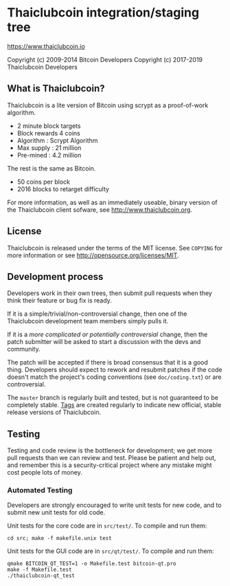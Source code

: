 Thaiclubcoin integration/staging tree
================================

https://www.thaiclubcoin.io

Copyright (c) 2009-2014 Bitcoin Developers
Copyright (c) 2017-2019 Thaiclubcoin Developers

What is Thaiclubcoin?
----------------

Thaiclubcoin is a lite version of Bitcoin using scrypt as a proof-of-work algorithm.
 - 2 minute block targets
 - Block rewards 4 coins
 - Algorithm : Scrypt Algorithm
 - Max supply : 21 million
 - Pre-mined : 4.2 million

The rest is the same as Bitcoin.
 - 50 coins per block
 - 2016 blocks to retarget difficulty

For more information, as well as an immediately useable, binary version of
the Thaiclubcoin client sofware, see http://www.thaiclubcoin.org.

License
-------

Thaiclubcoin is released under the terms of the MIT license. See `COPYING` for more
information or see http://opensource.org/licenses/MIT.

Development process
-------------------

Developers work in their own trees, then submit pull requests when they think
their feature or bug fix is ready.

If it is a simple/trivial/non-controversial change, then one of the Thaiclubcoin
development team members simply pulls it.

If it is a *more complicated or potentially controversial* change, then the patch
submitter will be asked to start a discussion with the devs and community.

The patch will be accepted if there is broad consensus that it is a good thing.
Developers should expect to rework and resubmit patches if the code doesn't
match the project's coding conventions (see `doc/coding.txt`) or are
controversial.

The `master` branch is regularly built and tested, but is not guaranteed to be
completely stable. [Tags](https://github.com/thaiclubcoin-project/thaiclubcoin/tags) are created
regularly to indicate new official, stable release versions of Thaiclubcoin.

Testing
-------

Testing and code review is the bottleneck for development; we get more pull
requests than we can review and test. Please be patient and help out, and
remember this is a security-critical project where any mistake might cost people
lots of money.

### Automated Testing

Developers are strongly encouraged to write unit tests for new code, and to
submit new unit tests for old code.

Unit tests for the core code are in `src/test/`. To compile and run them:

    cd src; make -f makefile.unix test

Unit tests for the GUI code are in `src/qt/test/`. To compile and run them:

    qmake BITCOIN_QT_TEST=1 -o Makefile.test bitcoin-qt.pro
    make -f Makefile.test
    ./thaiclubcoin-qt_test

